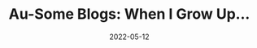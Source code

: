 ---
title: "Au-Some Blogs: When I Grow Up..."
show_title_on_cover: false
date: "2022-05-12"
version: 4
volume: 1
issue: 1
category: "Au-Some Blogs"
synopsis: "For his first arts class at regular school, Zene struggles to draw himself as his class was asked to draw who they want to be when they grow up."
url: "https://au-venturous-buddy.github.io/ZNZN-V4-MBSA-V1-I1/"
---